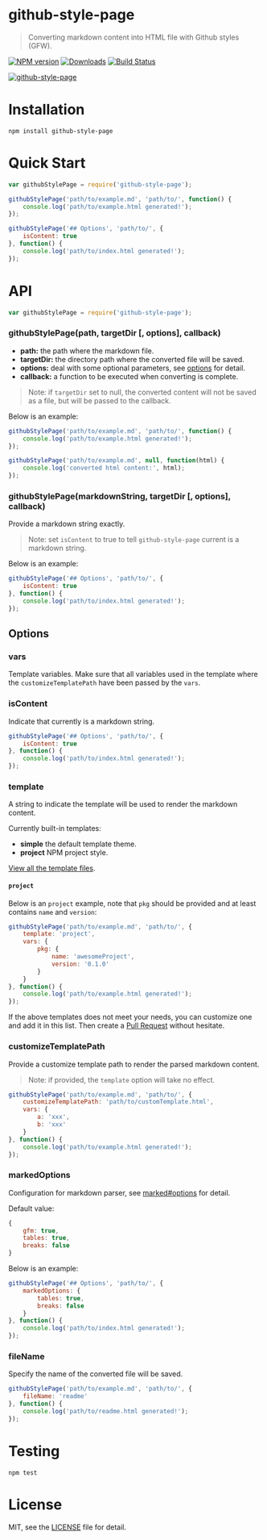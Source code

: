 # github-style-page
> Converting markdown content into HTML file with Github styles (GFW).

[![NPM version][npm-image]][npm-url]
[![Downloads][downloads-image]][npm-url]
[![Build Status](https://travis-ci.org/superRaytin/github-style-page.svg?branch=master)](https://travis-ci.org/superRaytin/github-style-page)

[![github-style-page](https://nodei.co/npm/github-style-page.png)](https://npmjs.org/package/github-style-page)

[npm-url]: https://npmjs.org/package/github-style-page
[downloads-image]: http://img.shields.io/npm/dm/github-style-page.svg
[npm-image]: http://img.shields.io/npm/v/github-style-page.svg

# Installation

```
npm install github-style-page
```

# Quick Start

```js
var githubStylePage = require('github-style-page');

githubStylePage('path/to/example.md', 'path/to/', function() {
    console.log('path/to/example.html generated!');
});

githubStylePage('## Options', 'path/to/', {
    isContent: true
}, function() {
    console.log('path/to/index.html generated!');
});
```

# API

```js
var githubStylePage = require('github-style-page');
```

### githubStylePage(path, targetDir [, options], callback)

- **path:** the path where the markdown file.
- **targetDir:** the directory path where the converted file will be saved.
- **options:** deal with some optional parameters, see [options](#options) for detail.
- **callback:** a function to be executed when converting is complete.

> Note: if `targetDir` set to null, the converted content will not be saved as a file, but will be passed to the callback.

Below is an example:

```js
githubStylePage('path/to/example.md', 'path/to/', function() {
    console.log('path/to/example.html generated!');
});

githubStylePage('path/to/example.md', null, function(html) {
    console.log('converted html content:', html);
});
```

### githubStylePage(markdownString, targetDir [, options], callback)

Provide a markdown string exactly.

> Note: set `isContent` to true to tell `github-style-page` current is a markdown string.

Below is an example:

```js
githubStylePage('## Options', 'path/to/', {
    isContent: true
}, function() {
    console.log('path/to/index.html generated!');
});
```

## Options

### vars

Template variables. Make sure that all variables used in the template where the `customizeTemplatePath` have been passed by the `vars`.

### isContent

Indicate that currently is a markdown string.

```js
githubStylePage('## Options', 'path/to/', {
    isContent: true
}, function() {
    console.log('path/to/index.html generated!');
});
```

### template

A string to indicate the template will be used to render the markdown content.

Currently built-in templates:

- **simple** the default template theme.
- **project** NPM project style.

[View all the template files](https://github.com/superRaytin/github-style-page/tree/master/lib/template).

#### `project`

Below is an `project` example, note that `pkg` should be provided and at least contains `name` and `version`:

```js
githubStylePage('path/to/example.md', 'path/to/', {
    template: 'project',
    vars: {
        pkg: {
            name: 'awesomeProject',
            version: '0.1.0'
        }
    }
}, function() {
    console.log('path/to/example.html generated!');
});
```

If the above templates does not meet your needs, you can customize one and add it in this list. Then create a [Pull Request](https://github.com/superRaytin/github-style-page/pulls) without hesitate.

### customizeTemplatePath

Provide a customize template path to render the parsed markdown content.

> Note: if provided, the `template` option will take no effect.

```js
githubStylePage('path/to/example.md', 'path/to/', {
    customizeTemplatePath: 'path/to/customTemplate.html',
    vars: {
        a: 'xxx',
        b: 'xxx'
    }
}, function() {
    console.log('path/to/example.html generated!');
});
```

### markedOptions

Configuration for markdown parser, see [marked#options](https://github.com/chjj/marked#options-1) for detail.

Default value:

```js
{
    gfm: true,
    tables: true,
    breaks: false
}
```

Below is an example:

```js
githubStylePage('## Options', 'path/to/', {
    markedOptions: {
        tables: true,
        breaks: false
    }
}, function() {
    console.log('path/to/index.html generated!');
});
```

### fileName

Specify the name of the converted file will be saved.

```js
githubStylePage('path/to/example.md', 'path/to/', {
    fileName: 'readme'
}, function() {
    console.log('path/to/readme.html generated!');
});
```

# Testing

```
npm test
```

# License

MIT, see the [LICENSE](/LICENSE) file for detail.
